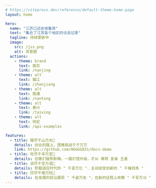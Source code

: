 ```yaml
---
# https://vitepress.dev/reference/default-theme-home-page
layout: home

hero:
  name: "江苏口述史收集库"
  text: "集合了江苏各个地区的访谈记录"
  tagline: 持续更新中
  image: 
    src: /jss.png
    alt: 背景图
  actions:
    - theme: brand
      text: 南京
      link: /nanjing
    - theme: alt
      text: 镇江
      link: /zhenjiang
    - theme: alt
      text: 南通
      link: /nantong
    - theme: alt
      text: 泰兴
      link: /taixing
    - theme: alt
      text: 待定
      link: /api-examples

features:
  - title: 踏尽千山万水🎯
    details: 创业的路上，困难挑战千千万万
    link: https://github.com/HGGGG831/docs-demo
  - title: 吃尽千辛万苦🌟
    details: 创客们披荆斩棘，一路打怪升级，才从 青铜 变身 王者
  - title: 说尽千言万语🍊
    details: 积极适应时代的 " 千变万化 "、主动经受创新的 " 千锤百炼 "
  - title: 历尽千难万险🤝
    details: 在发展的前沿展现 " 千姿万态 "、在新的征程上奔腾 " 千军万马 "
---
```


